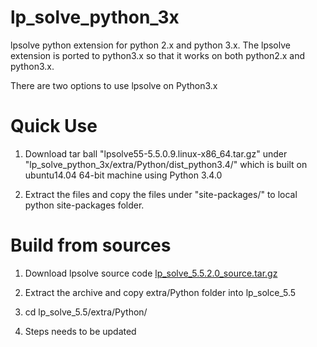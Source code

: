 # lp_solve_python_3x
lpsolve python extension for python 2.x and python 3.x. The lpsolve extension is ported to python3.x so that it works on both python2.x and python3.x. 

There are two options to use lpsolve on Python3.x
# Quick Use
1) Download tar ball "lpsolve55-5.5.0.9.linux-x86_64.tar.gz" under "lp_solve_python_3x/extra/Python/dist_python3.4/" which is built on ubuntu14.04 64-bit machine using Python 3.4.0

2) Extract the files and copy the files under "site-packages/" to local python site-packages folder. 

# Build from sources
1) Download lpsolve source code [lp_solve_5.5.2.0_source.tar.gz](http://sourceforge.net/projects/lpsolve/files/lpsolve/5.5.2.0/lp_solve_5.5.2.0_source.tar.gz/download)

2) Extract the archive and copy extra/Python folder into lp_solce_5.5

3) cd lp_solve_5.5/extra/Python/

4) Steps needs to be updated
